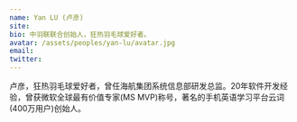 ```yaml
---
name: Yan LU (卢彦)
site: 
bio: 中羽联联合创始人，狂热羽毛球爱好者。
avatar: /assets/peoples/yan-lu/avatar.jpg
email: 
twitter: 
---
```


卢彦，狂热羽毛球爱好者，曾任海航集团系统信息部研发总监。20年软件开发经验，曾获微软全球最有价值专家(MS MVP)称号，著名的手机英语学习平台云词(400万用户)创始人。
